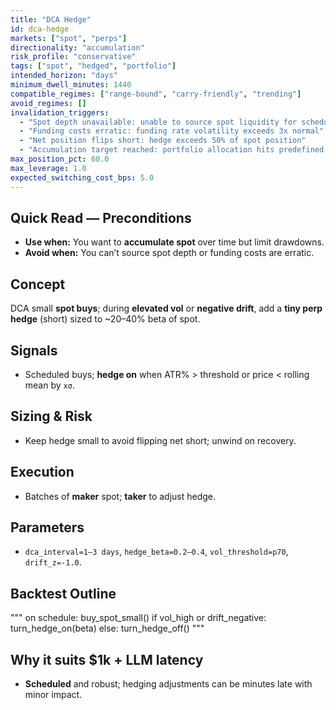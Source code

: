 ```yaml
---
title: "DCA Hedge"
id: dca-hedge
markets: ["spot", "perps"]
directionality: "accumulation"
risk_profile: "conservative"
tags: ["spot", "hedged", "portfolio"]
intended_horizon: "days"
minimum_dwell_minutes: 1440
compatible_regimes: ["range-bound", "carry-friendly", "trending"]
avoid_regimes: []
invalidation_triggers:
  - "Spot depth unavailable: unable to source spot liquidity for scheduled buy"
  - "Funding costs erratic: funding rate volatility exceeds 3x normal"
  - "Net position flips short: hedge exceeds 50% of spot position"
  - "Accumulation target reached: portfolio allocation hits predefined ceiling"
max_position_pct: 60.0
max_leverage: 1.0
expected_switching_cost_bps: 5.0
---
```


## Quick Read — Preconditions
- **Use when:** You want to **accumulate spot** over time but limit drawdowns.
- **Avoid when:** You can’t source spot depth or funding costs are erratic.

## Concept
DCA small **spot buys**; during **elevated vol** or **negative drift**, add a **tiny perp hedge** (short) sized to ~20–40% beta of spot.

## Signals
- Scheduled buys; **hedge on** when ATR% > threshold or price < rolling mean by `xσ`.

## Sizing & Risk
- Keep hedge small to avoid flipping net short; unwind on recovery.

## Execution
- Batches of **maker** spot; **taker** to adjust hedge.

## Parameters
- `dca_interval=1–3 days`, `hedge_beta=0.2–0.4`, `vol_threshold=p70`, `drift_z=-1.0`.

## Backtest Outline
"""
on schedule: buy_spot_small()
if vol_high or drift_negative:
    turn_hedge_on(beta)
else:
    turn_hedge_off()
"""

## Why it suits $1k + LLM latency
- **Scheduled** and robust; hedging adjustments can be minutes late with minor impact.
